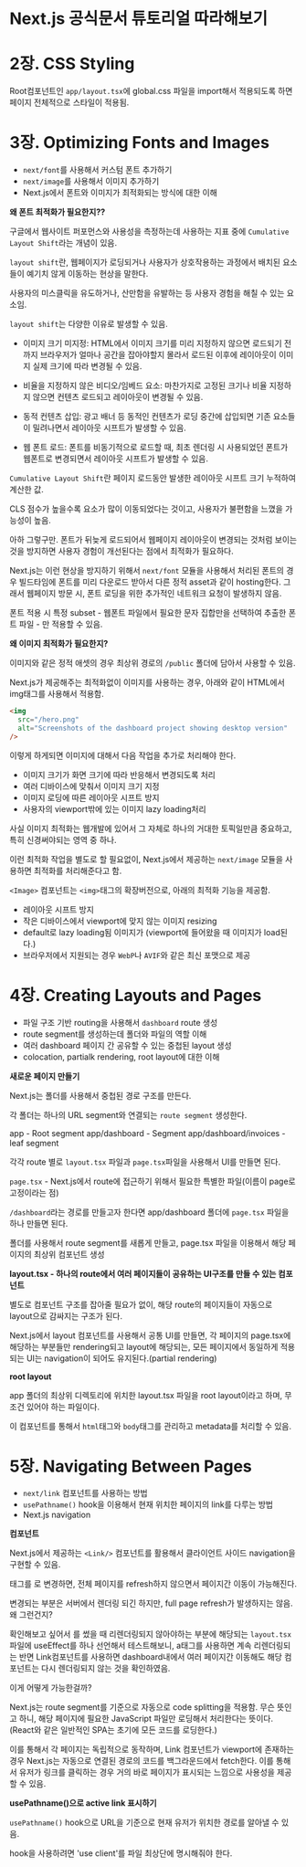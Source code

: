 # Next.js 공식문서 튜토리얼 따라해보기

# 2장. CSS Styling

Root컴포넌트인 `app/layout.tsx`에 global.css 파일을 import해서 적용되도록 하면 페이지 전체적으로 스타일이 적용됨.

# 3장. Optimizing Fonts and Images

- `next/font`를 사용해서 커스텀 폰트 추가하기
- `next/image`를 사용해서 이미지 추가하기
- Next.js에서 폰트와 이미지가 최적화되는 방식에 대한 이해

**왜 폰트 최적화가 필요한지??**

구글에서 웹사이트 퍼포먼스와 사용성을 측정하는데 사용하는 지표 중에 `Cumulative Layout Shift`라는 개념이 있음.

`layout shift`란, 웹페이지가 로딩되거나 사용자가 상호작용하는 과정에서 배치된 요소들이 예기치 않게 이동하는 현상을 말한다.

사용자의 미스클릭을 유도하거나, 산만함을 유발하는 등 사용자 경험을 해칠 수 있는 요소임.

`layout shift`는 다양한 이유로 발생할 수 있음.

- 이미지 크기 미지정: HTML에서 이미지 크기를 미리 지정하지 않으면 로드되기 전까지 브라우저가 얼마나 공간을 잡아야할지 몰라서 로드된 이후에 레이아웃이 이미지 실제 크기에 따라 변경될 수 있음.

- 비율을 지정하지 않은 비디오/임베드 요소: 마찬가지로 고정된 크기나 비율 지정하지 않으면 컨텐츠 로드되고 레이아웃이 변경될 수 있음.

- 동적 컨텐츠 삽입: 광고 배너 등 동적인 컨텐츠가 로딩 중간에 삽입되면 기존 요소들이 밀려나면서 레이아웃 시프트가 발생할 수 있음.

- 웹 폰트 로드: 폰트를 비동기적으로 로드할 때, 최초 렌더링 시 사용되었던 폰트가 웹폰트로 변경되면서 레이아웃 시프트가 발생할 수 있음.

`Cumulative Layout Shift`란 페이지 로드동안 발생한 레이아웃 시프트 크기 누적하여 계산한 값.

CLS 점수가 높을수록 요소가 많이 이동되었다는 것이고, 사용자가 불편함을 느꼈을 가능성이 높음.

아하 그렇구만. 폰트가 뒤늦게 로드되어서 웹페이지 레이아웃이 변경되는 것처럼 보이는 것을 방지하면 사용자 경험이 개선된다는 점에서 최적화가 필요하다.

Next.js는 이런 현상을 방지하기 위해서 `next/font` 모듈을 사용해서 처리된 폰트의 경우 빌드타임에 폰트를 미리 다운로드 받아서 다른 정적 asset과 같이 hosting한다. 그래서 웹페이지 방문 시, 폰트 로딩을 위한 추가적인 네트워크 요청이 발생하지 않음.

폰트 적용 시 특정 subset - 웹폰트 파일에서 필요한 문자 집합만을 선택하여 추출한 폰트 파일 - 만 적용할 수 있음.

**왜 이미지 최적화가 필요한지?**

이미지와 같은 정적 애셋의 경우 최상위 경로의 `/public` 폴더에 담아서 사용할 수 있음.

Next.js가 제공해주는 최적화없이 이미지를 사용하는 경우, 아래와 같이 HTML에서 img태그를 사용해서 적용함.

```HTML
<img
  src="/hero.png"
  alt="Screenshots of the dashboard project showing desktop version"
/>
```

이렇게 하게되면 이미지에 대해서 다음 작업을 추가로 처리해야 한다.

- 이미지 크기가 화면 크기에 따라 반응해서 변경되도록 처리
- 여러 디바이스에 맞춰서 이미지 크기 지정
- 이미지 로딩에 따른 레이아웃 시프트 방지
- 사용자의 viewport밖에 있는 이미지 lazy loading처리

사실 이미지 최적화는 웹개발에 있어서 그 자체로 하나의 거대한 토픽일만큼 중요하고, 특히 신경써야되는 영역 중 하나.

이런 최적화 작업을 별도로 할 필요없이, Next.js에서 제공하는 `next/image` 모듈을 사용하면 최적화를 처리해준다고 함.

`<Image>` 컴포넌트는 `<img>`태그의 확장버전으로, 아래의 최적화 기능을 제공함.

- 레이아웃 시프트 방지
- 작은 디바이스에서 viewport에 맞지 않는 이미지 resizing
- default로 lazy loading됨 이미지가 (viewport에 들어왔을 때 이미지가 load된다.)
- 브라우저에서 지원되는 경우 `WebP`나 `AVIF`와 같은 최신 포맷으로 제공

# 4장. Creating Layouts and Pages

- 파일 구조 기반 routing을 사용해서 `dashboard` route 생성
- route segment를 생성하는데 폴더와 파일의 역할 이해
- 여러 dashboard 페이지 간 공유할 수 있는 중첩된 layout 생성
- colocation, partialk rendering, root layout에 대한 이해

**새로운 페이지 만들기**

Next.js는 폴더를 사용해서 중첩된 경로 구조를 만든다.

각 폴더는 하나의 URL segment와 연결되는 `route segment` 생성한다.

app - Root segment
app/dashboard - Segment
app/dashboard/invoices - leaf segment

각각 route 별로 `layout.tsx` 파일과 `page.tsx`파일을 사용해서 UI를 만들면 된다.

`page.tsx` - Next.js에서 route에 접근하기 위해서 필요한 특별한 파일(이름이 page로 고정이라는 점)

`/dashboard`라는 경로를 만들고자 한다면 app/dashboard 폴더에 `page.tsx` 파일을 하나 만들면 된다.

폴더를 사용해서 route segment를 새롭게 만들고, page.tsx 파일을 이용해서 해당 페이지의 최상위 컴포넌트 생성

**layout.tsx - 하나의 route에서 여러 페이지들이 공유하는 UI구조를 만들 수 있는 컴포넌트**

별도로 컴포넌트 구조를 잡아줄 필요가 없이, 해당 route의 페이지들이 자동으로 layout으로 감싸지는 구조가 된다.

Next.js에서 layout 컴포넌트를 사용해서 공통 UI를 만들면, 각 페이지의 page.tsx에 해당하는 부분들만 rendering되고 layout에 해당되는, 모든 페이지에서 동일하게 적용되는 UI는 navigation이 되어도 유지된다.(partial rendering)

**root layout**

app 폴더의 최상위 디렉토리에 위치한 layout.tsx 파일을 root layout이라고 하며, 무조건 있어야 하는 파일이다.

이 컴포넌트를 통해서 `html`태그와 `body`태그를 관리하고 metadata를 처리할 수 있음.

# 5장. Navigating Between Pages

- `next/link` 컴포넌트를 사용하는 방법
- `usePathname()` hook을 이용해서 현재 위치한 페이지의 link를 다루는 방법
- Next.js navigation

**<Link> 컴포넌트**

Next.js에서 제공하는 `<Link/>` 컴포넌트를 활용해서 클라이언트 사이드 navigation을 구현할 수 있음.

<a>태그를 <Link/>로 변경하면, 전체 페이지를 refresh하지 않으면서 페이지간 이동이 가능해진다.

변경되는 부분은 서버에서 렌더링 되긴 하지만, full page refresh가 발생하지는 않음.왜 그런건지?

확인해보고 싶어서 <Link/>를 썼을 때 리렌더링되지 않아야하는 부분에 해당되는 `layout.tsx`파일에 useEffect를 하나 선언해서 테스트해보니, a태그를 사용하면 계속 리렌더링되는 반면 Link컴포넌트를 사용하면 dashboard내에서 여러 페이지간 이동해도 해당 컴포넌트는 다시 렌더링되지 않는 것을 확인하였음.

이게 어떻게 가능한걸까?

Next.js는 route segment를 기준으로 자동으로 code splitting을 적용함. 무슨 뜻인고 하니, 해당 페이지에 필요한 JavaScript 파일만 로딩해서 처리한다는 뜻이다. (React와 같은 일반적인 SPA는 초기에 모든 코드를 로딩한다.)

이를 통해서 각 페이지는 독립적으로 동작하며, Link 컴포넌트가 viewport에 존재하는 경우 Next.js는 자동으로 연결된 경로의 코드를 백그라운드에서 fetch한다. 이를 통해서 유저가 링크를 클릭하는 경우 거의 바로 페이지가 표시되는 느낌으로 사용성을 제공할 수 있음.

**usePathname()으로 active link 표시하기**

`usePathname()` hook으로 URL을 기준으로 현재 유저가 위치한 경로를 알아낼 수 있음.

hook을 사용하려면 'use client'를 파일 최상단에 명시해줘야 한다.

